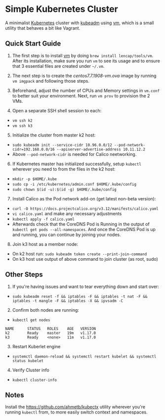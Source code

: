 # Simple Kubernetes Cluster
A minimalist [Kubernetes](https://kubernetes.io/) cluster with [kubeadm](https://kubernetes.io/docs/setup/independent/create-cluster-kubeadm/) using [vm](https://github.com/lencap/vm), which is a small utility that behaves a bit like Vagrant. 

## Quick Start Guide
1. The first step is to install [vm](https://github.com/lencap/vm) by doing `brew install lencap/tools/vm`. After its  installation, make sure you run `vm` to see its usage and to ensure that 3 essential files are created under `~/.vm`.

2. The next step is to create the *centos7.7.1908-vm.ova* image by running `vm imgpack` and following those steps.

3. Beforehand, adjust the number of CPUs and Memory settings in `vm.conf` to better suit your environment. Next, run `vm prov` to provision the 2 VMs. 

4. Open a separate SSH shell session to each:
  * `vm ssh k2`
  * `vm ssh k3`

5. Initialize the cluster from master k2 host:
  * `sudo kubeadm init --service-cidr 10.96.0.0/12 --pod-network-cidr=192.168.0.0/16 --apiserver-advertise-address 10.11.12.2`
  * Above `--pod-network-cidr` is needed for Calico neetworking.
  
6. If Kubernetes master has initialized successfully, setup `kubectl` wherever you need to from the files in the k2 host:
  * `mkdir -p $HOME/.kube`
  * `sudo cp -i /etc/kubernetes/admin.conf $HOME/.kube/config`
  * `sudo chown $(id -u):$(id -g) $HOME/.kube/config`

7. Install Calico as the Pod network add-on (get latest non-beta version):
  * `curl -O https://docs.projectcalico.org/v3.12/manifests/calico.yaml`
  * `vi calico.yaml` and make any necessary adjustments
  * `kubectl apply -f calico.yaml`
  * Afterwards check that the CoreDNS Pod is Running in the output of `kubectl get pods --all-namespaces`. And once the CoreDNS Pod is up and running, you can continue by joining your nodes.

8. Join k3 host as a member node:
  * On k2 host run: `sudo kubeadm token create --print-join-command`
  * On k3 host use output of above command to join cluster (as root, sudo) 

## Other Steps
1. If you're having issues and want to tear everything down and start over:
  * `sudo kubeadm reset -f && iptables -F && iptables -t nat -F && iptables -t mangle -F && iptables -X && ipvsadm -C`

2. Confirm both nodes are running:
  * `kubectl get nodes`

```
NAME      STATUS   ROLES    AGE   VERSION
k2        Ready    master   19m   v1.17.0
k3        Ready    <none>   11m   v1.17.0
```

3. Restart Kuberlet engine
  * `systemctl daemon-reload && systemctl restart kubelet && systemctl status kubelet`

4. Verify Cluster info
  * `kubectl cluster-info`

## Notes
Install the https://github.com/ahmetb/kubectx utility wherever you're running `kubectl` from, to more easily switch context and namespaces.
